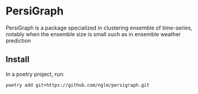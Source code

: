 PersiGraph
===============================================================================

PersiGraph is a package specialized in clustering ensemble of time-series, notably when the ensemble size is small such as in ensemble weather prediction

Install
-------------------------------------------------------------------------------

In a poetry project, run:

```bash
poetry add git+https://github.com/nglm/persigraph.git
```
